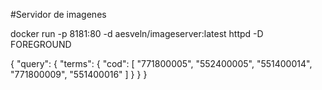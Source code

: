 #Servidor de imagenes

docker run -p 8181:80 -d aesveln/imageserver:latest httpd -D FOREGROUND


{
  "query": {
    "terms": {
      "cod":  [
        "771800005",
        "552400005",
        "551400014",
        "771800009",
        "551400016"
      ]
    }
  }
}